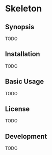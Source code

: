 # Skeleton

## Synopsis

TODO

## Installation

TODO

## Basic Usage

TODO

## License

TODO

## Development

TODO